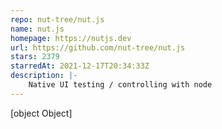 ```yaml
---
repo: nut-tree/nut.js
name: nut.js
homepage: https://nutjs.dev
url: https://github.com/nut-tree/nut.js
stars: 2379
starredAt: 2021-12-17T20:34:33Z
description: |-
    Native UI testing / controlling with node
---
```


[object Object]
